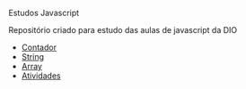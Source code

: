 Estudos Javascript

Repositório criado para estudo das aulas de javascript da DIO

<ul>
<li> <a href="https://github.com/Versart/Mini-Projetos-Javascript/tree/master/contador">Contador</a> </li>
 <li> <a href="https://github.com/Versart/Estudo-Javascript/tree/master/string">String</a> </li>
 <li> <a href="https://github.com/Versart/Estudo-Javascript/tree/master/array"> Array </a> </li>
 <li> <a href="https://github.com/Versart/Estudo-Javascript/tree/master/atividades"> Atividades </a> </li>
</ul>

